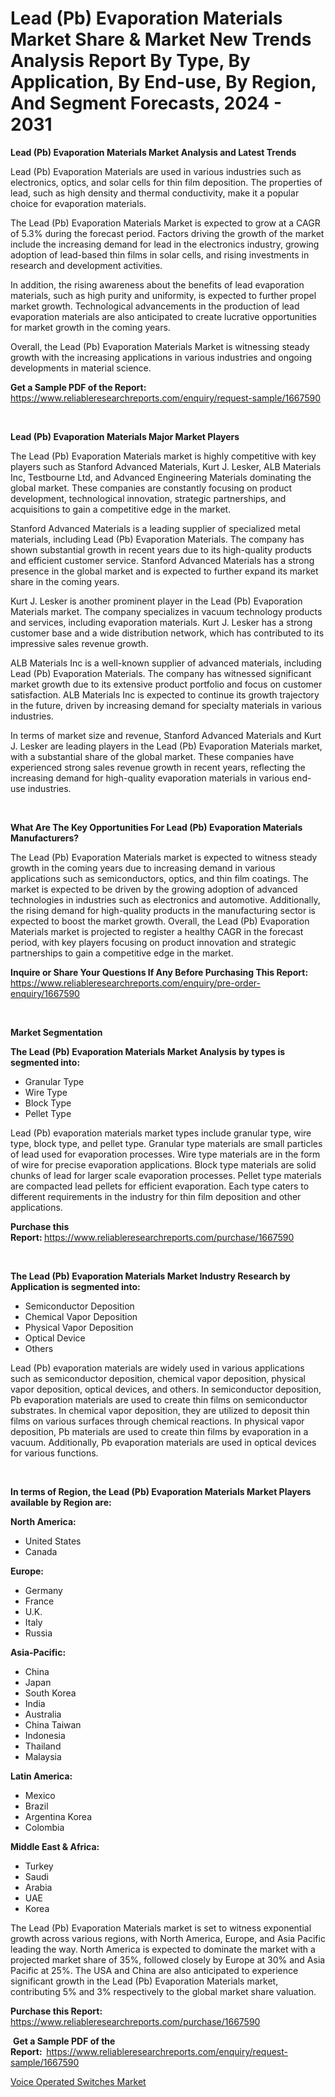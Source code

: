 <p><h1>Lead (Pb) Evaporation Materials Market Share & Market New Trends Analysis Report By Type, By Application, By End-use, By Region, And Segment Forecasts, 2024 - 2031</h1></p><p><strong>Lead (Pb) Evaporation Materials Market Analysis and Latest Trends</strong></p>
<p><p>Lead (Pb) Evaporation Materials are used in various industries such as electronics, optics, and solar cells for thin film deposition. The properties of lead, such as high density and thermal conductivity, make it a popular choice for evaporation materials.</p><p>The Lead (Pb) Evaporation Materials Market is expected to grow at a CAGR of 5.3% during the forecast period. Factors driving the growth of the market include the increasing demand for lead in the electronics industry, growing adoption of lead-based thin films in solar cells, and rising investments in research and development activities.</p><p>In addition, the rising awareness about the benefits of lead evaporation materials, such as high purity and uniformity, is expected to further propel market growth. Technological advancements in the production of lead evaporation materials are also anticipated to create lucrative opportunities for market growth in the coming years.</p><p>Overall, the Lead (Pb) Evaporation Materials Market is witnessing steady growth with the increasing applications in various industries and ongoing developments in material science.</p></p>
<p><strong>Get a Sample PDF of the Report:&nbsp;</strong> <a href="https://www.reliableresearchreports.com/enquiry/request-sample/1667590">https://www.reliableresearchreports.com/enquiry/request-sample/1667590</a></p>
<p>&nbsp;</p>
<p><strong>Lead (Pb) Evaporation Materials Major Market Players</strong></p>
<p><p>The Lead (Pb) Evaporation Materials market is highly competitive with key players such as Stanford Advanced Materials, Kurt J. Lesker, ALB Materials Inc, Testbourne Ltd, and Advanced Engineering Materials dominating the global market. These companies are constantly focusing on product development, technological innovation, strategic partnerships, and acquisitions to gain a competitive edge in the market.</p><p>Stanford Advanced Materials is a leading supplier of specialized metal materials, including Lead (Pb) Evaporation Materials. The company has shown substantial growth in recent years due to its high-quality products and efficient customer service. Stanford Advanced Materials has a strong presence in the global market and is expected to further expand its market share in the coming years.</p><p>Kurt J. Lesker is another prominent player in the Lead (Pb) Evaporation Materials market. The company specializes in vacuum technology products and services, including evaporation materials. Kurt J. Lesker has a strong customer base and a wide distribution network, which has contributed to its impressive sales revenue growth.</p><p>ALB Materials Inc is a well-known supplier of advanced materials, including Lead (Pb) Evaporation Materials. The company has witnessed significant market growth due to its extensive product portfolio and focus on customer satisfaction. ALB Materials Inc is expected to continue its growth trajectory in the future, driven by increasing demand for specialty materials in various industries.</p><p>In terms of market size and revenue, Stanford Advanced Materials and Kurt J. Lesker are leading players in the Lead (Pb) Evaporation Materials market, with a substantial share of the global market. These companies have experienced strong sales revenue growth in recent years, reflecting the increasing demand for high-quality evaporation materials in various end-use industries.</p></p>
<p>&nbsp;</p>
<p><strong>What Are The Key Opportunities For Lead (Pb) Evaporation Materials Manufacturers?</strong></p>
<p><p>The Lead (Pb) Evaporation Materials market is expected to witness steady growth in the coming years due to increasing demand in various applications such as semiconductors, optics, and thin film coatings. The market is expected to be driven by the growing adoption of advanced technologies in industries such as electronics and automotive. Additionally, the rising demand for high-quality products in the manufacturing sector is expected to boost the market growth. Overall, the Lead (Pb) Evaporation Materials market is projected to register a healthy CAGR in the forecast period, with key players focusing on product innovation and strategic partnerships to gain a competitive edge in the market.</p></p>
<p><strong>Inquire or Share Your Questions If Any Before Purchasing This Report:</strong> <a href="https://www.reliableresearchreports.com/enquiry/pre-order-enquiry/1667590">https://www.reliableresearchreports.com/enquiry/pre-order-enquiry/1667590</a></p>
<p>&nbsp;</p>
<p><strong>Market Segmentation</strong></p>
<p><strong>The Lead (Pb) Evaporation Materials Market Analysis by types is segmented into:</strong></p>
<p><ul><li>Granular Type</li><li>Wire Type</li><li>Block Type</li><li>Pellet Type</li></ul></p>
<p><p>Lead (Pb) evaporation materials market types include granular type, wire type, block type, and pellet type. Granular type materials are small particles of lead used for evaporation processes. Wire type materials are in the form of wire for precise evaporation applications. Block type materials are solid chunks of lead for larger scale evaporation processes. Pellet type materials are compacted lead pellets for efficient evaporation. Each type caters to different requirements in the industry for thin film deposition and other applications.</p></p>
<p><strong>Purchase this Report:&nbsp;</strong><a href="https://www.reliableresearchreports.com/purchase/1667590">https://www.reliableresearchreports.com/purchase/1667590</a></p>
<p>&nbsp;</p>
<p><strong>The Lead (Pb) Evaporation Materials Market Industry Research by Application is segmented into:</strong></p>
<p><ul><li>Semiconductor Deposition</li><li>Chemical Vapor Deposition</li><li>Physical Vapor Deposition</li><li>Optical Device</li><li>Others</li></ul></p>
<p><p>Lead (Pb) evaporation materials are widely used in various applications such as semiconductor deposition, chemical vapor deposition, physical vapor deposition, optical devices, and others. In semiconductor deposition, Pb evaporation materials are used to create thin films on semiconductor substrates. In chemical vapor deposition, they are utilized to deposit thin films on various surfaces through chemical reactions. In physical vapor deposition, Pb materials are used to create thin films by evaporation in a vacuum. Additionally, Pb evaporation materials are used in optical devices for various functions.</p></p>
<p>&nbsp;</p>
<p><strong>In terms of Region, the Lead (Pb) Evaporation Materials Market Players available by Region are:</strong></p>
<p>
    <p> <strong> North America: </strong>
        <ul>
            <li>United States</li>
            <li>Canada</li>
        </ul>
        </p> 
    <p> <strong> Europe: </strong>
        <ul>
            <li>Germany</li>
            <li>France</li>
            <li>U.K.</li>
            <li>Italy</li>
            <li>Russia</li>
        </ul>
        </p> 
    <p> <strong> Asia-Pacific: </strong>
        <ul>
            <li>China</li>
            <li>Japan</li>
            <li>South Korea</li>
            <li>India</li>
            <li>Australia</li>
            <li>China Taiwan</li>
            <li>Indonesia</li>
            <li>Thailand</li>
            <li>Malaysia</li>
        </ul>
        </p> 
    <p> <strong> Latin America: </strong>
        <ul>
            <li>Mexico</li>
            <li>Brazil</li>
            <li>Argentina Korea</li>
            <li>Colombia</li>
        </ul>
        </p> 
    <p> <strong> Middle East & Africa: </strong>
        <ul>
            <li>Turkey</li>
            <li>Saudi</li>
            <li>Arabia</li>
            <li>UAE</li>
            <li>Korea</li>
        </ul>
    </p>
    </p>
<p><p>The Lead (Pb) Evaporation Materials market is set to witness exponential growth across various regions, with North America, Europe, and Asia Pacific leading the way. North America is expected to dominate the market with a projected market share of 35%, followed closely by Europe at 30% and Asia Pacific at 25%. The USA and China are also anticipated to experience significant growth in the Lead (Pb) Evaporation Materials market, contributing 5% and 3% respectively to the global market share valuation.</p></p>
<p><strong>Purchase this Report: </strong><a href="https://www.reliableresearchreports.com/purchase/1667590">https://www.reliableresearchreports.com/purchase/1667590</a></p>
<p>&nbsp;<strong>Get a Sample PDF of the Report:&nbsp;&nbsp;</strong><a href="https://www.reliableresearchreports.com/enquiry/request-sample/1667590">https://www.reliableresearchreports.com/enquiry/request-sample/1667590</a></p>
<p><strong></strong></p>
<p><p><a href="https://meowing-lemming-dd3.notion.site/Voice-Operated-Switches-Market-Research-Report-Forecasted-for-Period-from-2024-2031-by-Market-Typ-bf65b10342114c66bb324070ad534b63">Voice Operated Switches Market</a></p></p>